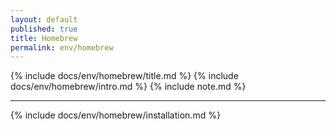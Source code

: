 ```yaml
---
layout: default
published: true
title: Homebrew
permalink: env/homebrew
---
```


{% include docs/env/homebrew/title.md %}
{% include docs/env/homebrew/intro.md %}
{% include note.md %}

---

{% include docs/env/homebrew/installation.md %}
